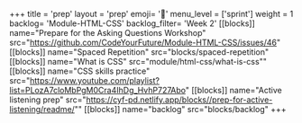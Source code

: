 +++
title = 'prep'
layout = 'prep'
emoji= '📝'
menu_level = ['sprint']
weight = 1
backlog= 'Module-HTML-CSS'
backlog_filter= 'Week 2'
[[blocks]]
name="Prepare for the Asking Questions Workshop"
src="https://github.com/CodeYourFuture/Module-HTML-CSS/issues/46"
[[blocks]]
name="Spaced Repetition"
src="blocks/spaced-repetition"
[[blocks]]
name="What is CSS"
src="module/html-css/what-is-css""
[[blocks]]
name="CSS skills practice"
src="https://www.youtube.com/playlist?list=PLozA7cloMbPgM0Cra4IhDg_HvhP727Abo"
[[blocks]]
name="Active listening prep"
src="https://cyf-pd.netlify.app/blocks//prep-for-active-listening/readme/""
[[blocks]]
name="backlog"
src="blocks/backlog"
+++
